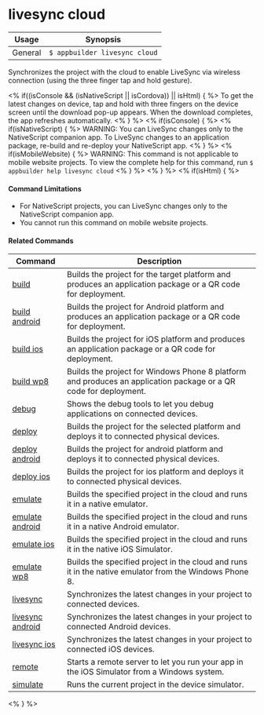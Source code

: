 livesync cloud
==========

Usage | Synopsis
------|-------
General | `$ appbuilder livesync cloud`

Synchronizes the project with the cloud to enable LiveSync via wireless connection (using the three finger tap and hold gesture). 

<% if((isConsole && (isNativeScript || isCordova)) || isHtml) { %>
To get the latest changes on device, tap and hold with three fingers on the device screen until the download pop-up
appears. When the download completes, the app refreshes automatically.
<% } %>
<% if(isConsole) { %>
<% if(isNativeScript) { %>
WARNING: You can LiveSync changes only to the NativeScript companion app. To LiveSync changes to an application package, re-build and re-deploy your NativeScript app.
<% } %>
<% if(isMobileWebsite)  { %>
WARNING: This command is not applicable to mobile website projects. To view the complete help for this command, run `$ appbuilder help livesync cloud`
<% } %>
<% } %>
<% if(isHtml) { %> 
#### Command Limitations

* For NativeScript projects, you can LiveSync changes only to the NativeScript companion app.
* You cannot run this command on mobile website projects.

#### Related Commands

Command | Description
----------|----------
[build](build.html) | Builds the project for the target platform and produces an application package or a QR code for deployment.
[build android](build-android.html) | Builds the project for Android platform and produces an application package or a QR code for deployment.
[build ios](build-ios.html) | Builds the project for iOS platform and produces an application package or a QR code for deployment.
[build wp8](build-wp8.html) | Builds the project for Windows Phone 8 platform and produces an application package or a QR code for deployment.
[debug](debug.html) | Shows the debug tools to let you debug applications on connected devices.
[deploy](deploy.html) | Builds the project for the selected platform and deploys it to connected physical devices.
[deploy android](deploy-android.html) | Builds the project for android platform and deploys it to connected physical devices.
[deploy ios](deploy-ios.html) | Builds the project for ios platform and deploys it to connected physical devices.
[emulate](emulate.html) | Builds the specified project in the cloud and runs it in a native emulator.
[emulate android](emulate-android.html) | Builds the specified project in the cloud and runs it in a native Android emulator.
[emulate ios](emulate-ios.html) | Builds the specified project in the cloud and runs it in the native iOS Simulator.
[emulate wp8](emulate-wp8.html) | Builds the specified project in the cloud and runs it in the native emulator from the Windows Phone 8.
[livesync](livesync.html) | Synchronizes the latest changes in your project to connected devices.
[livesync android](livesync-android.html) | Synchronizes the latest changes in your project to connected Android devices.
[livesync ios](livesync-ios.html) | Synchronizes the latest changes in your project to connected iOS devices.
[remote](remote.html) | Starts a remote server to let you run your app in the iOS Simulator from a Windows system.
[simulate](simulate.html) | Runs the current project in the device simulator.
<% } %>